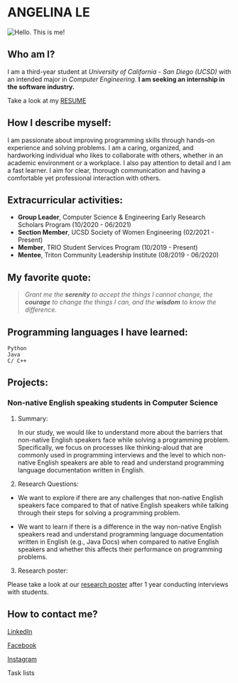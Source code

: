 # ANGELINA LE
![Hello. This is me!](https://scontent-lax3-1.xx.fbcdn.net/v/t1.6435-9/81481039_1306249379558634_1111854066704580608_n.jpg?_nc_cat=104&ccb=1-5&_nc_sid=09cbfe&_nc_ohc=wxvNr0I0ZN0AX9rknE8&_nc_ht=scontent-lax3-1.xx&oh=6125d24875abdef5035413312b09d25a&oe=6172E987)

## Who am I?

I am a third-year student at *University of California - San Diego (UCSD)* with an intended major in *Computer Engineering*. **I am seeking an internship in the software industry.**

Take a look at my [RESUME](Resume.pdf)

## How I describe myself:

I am passionate about improving programming skills through hands-on experience and solving problems. I am a caring, organized, and hardworking individual who likes to collaborate with others, whether in an academic environment or a workplace. I also pay attention to detail and I am a fast learner. I aim for clear, thorough communication and having a comfortable yet professional interaction with others.

## Extracurricular activities:

- **Group Leader**, Computer Science & Engineering Early Research Scholars Program (10/2020 - 06/2021)
- **Section Member**, UCSD Society of Women Engineering (02/2021 - Present)
- **Member**, TRIO Student Services Program (10/2019 - Present)
- **Mentee**, Triton Community Leadership Institute (08/2019 - 06/2020)

## My favorite quote:
> *Grant me the **serenity** to accept the things I cannot change, the **courage** to change the things I can, and the **wisdom** to know the difference.* 

## Programming languages I have learned:

``` 
Python 
Java
C/ C++
```

## Projects:

### Non-native English speaking students in Computer Science

1. Summary:
   
   In our study, we would like to understand more about the barriers that non-native English speakers face while solving a programming problem. Specifically, we focus on processes like thinking-aloud that are commonly used in programming interviews and the level to which non-native English speakers are able to read and understand programming language documentation written in English.

2. Research Questions:
   
- We want to explore if there are any challenges that non-native English speakers face compared to that of native English speakers while talking through their steps for solving a programming problem.
  
- We want to learn if there is a difference in the way non-native English speakers read and understand programming language documentation written in English (e.g., Java Docs) when compared to native English speakers and whether this affects their performance on programming problems.

3. Research poster:

Please take a look at our [research poster](Research%20Project%20Poster.pdf) after 1 year conducting interviews with students.

## How to contact me?

[LinkedIn](https://www.linkedin.com/in/angelina-le-11042000/)

[Facebook](https://www.facebook.com/quynhbaongoc.le/)

[Instagram](https://www.instagram.com/l.q.baongoc/)


Task lists